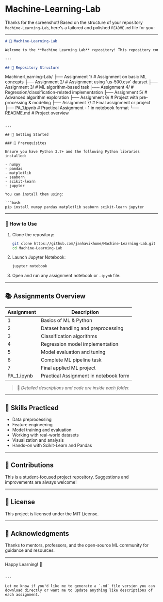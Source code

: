 # Machine-Learning-Lab

Thanks for the screenshot! Based on the structure of your repository `Machine-Learning-Lab`, here's a tailored and polished `README.md` file for you:

---

```markdown
# 🧠 Machine-Learning-Lab

Welcome to the **Machine Learning Lab** repository! This repository contains a series of practical machine learning assignments and Jupyter notebooks developed as part of coursework or self-practice. Each folder is dedicated to a specific assignment and contains well-organized code and relevant datasets.

---

## 📁 Repository Structure

```

Machine-Learning-Lab/
├── Assignment 1/        # Assignment on basic ML concepts
├── Assignment 2/        # Assignment using 'us-500.csv' dataset
├── Assignment 3/        # ML algorithm-based task
├── Assignment 4/        # Regression/classification-related implementation
├── Assignment 5/        # Advanced algorithm exploration
├── Assignment 6/        # Project with pre-processing & modeling
├── Assignment 7/        # Final assignment or project
├── PA\_1.ipynb           # Practical Assignment - 1 in notebook format
└── README.md            # Project overview

````

---

## 🚀 Getting Started

### 🔧 Prerequisites

Ensure you have Python 3.7+ and the following Python libraries installed:

- numpy
- pandas
- matplotlib
- seaborn
- scikit-learn
- jupyter

You can install them using:

```bash
pip install numpy pandas matplotlib seaborn scikit-learn jupyter
````

---

### 📌 How to Use

1. Clone the repository:

   ```bash
   git clone https://github.com/janhavikhune/Machine-Learning-Lab.git
   cd Machine-Learning-Lab
   ```

2. Launch Jupyter Notebook:

   ```bash
   jupyter notebook
   ```

3. Open and run any assignment notebook or `.ipynb` file.

---

## 📚 Assignments Overview

| Assignment  | Description                           |
| ----------- | ------------------------------------- |
| 1           | Basics of ML & Python                 |
| 2           | Dataset handling and preprocessing    |
| 3           | Classification algorithms             |
| 4           | Regression model implementation       |
| 5           | Model evaluation and tuning           |
| 6           | Complete ML pipeline task             |
| 7           | Final applied ML project              |
| PA\_1.ipynb | Practical Assignment in notebook form |

> 📝 *Detailed descriptions and code are inside each folder.*

---

## 🧠 Skills Practiced

* Data preprocessing
* Feature engineering
* Model training and evaluation
* Working with real-world datasets
* Visualization and analysis
* Hands-on with Scikit-Learn and Pandas

---

## 🤝 Contributions

This is a student-focused project repository. Suggestions and improvements are always welcome!

---

## 📄 License

This project is licensed under the MIT License.

---

## 🙌 Acknowledgments

Thanks to mentors, professors, and the open-source ML community for guidance and resources.

---

Happy Learning! 🚀

```

---

Let me know if you'd like me to generate a `.md` file version you can download directly or want me to update anything like descriptions of each assignment.
```
